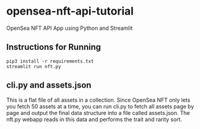 # opensea-nft-api-tutorial
OpenSea NFT API App using Python and Streamlit

## Instructions for Running
```
pip3 install -r requirements.txt
streamlit run nft.py
```

## cli.py and assets.json

This is a flat file of all assets in a collection. Since OpenSea NFT only lets you fetch 50 assets at a time, you can run cli.py to fetch all assets page by page and output the final data structure into a file called assets.json. The nft.py webapp reads in this data and performs the trait and rarity sort. 

